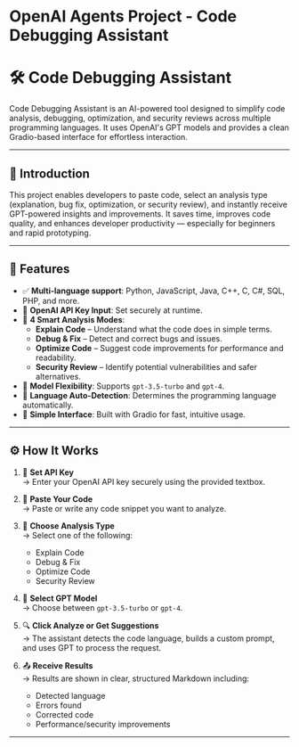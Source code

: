 # OpenAI Agents Project - Code Debugging Assistant

# 🛠️ Code Debugging Assistant

Code Debugging Assistant is an AI-powered tool designed to simplify code analysis, debugging, optimization, and security reviews across multiple programming languages. It uses OpenAI's GPT models and provides a clean Gradio-based interface for effortless interaction.

---

## 🧭 Introduction

This project enables developers to paste code, select an analysis type (explanation, bug fix, optimization, or security review), and instantly receive GPT-powered insights and improvements. It saves time, improves code quality, and enhances developer productivity — especially for beginners and rapid prototyping.

---

## 🚀 Features

- ✅ **Multi-language support**: Python, JavaScript, Java, C++, C, C#, SQL, PHP, and more.
- 🔐 **OpenAI API Key Input**: Set securely at runtime.
- 🔎 **4 Smart Analysis Modes**:
  - **Explain Code** – Understand what the code does in simple terms.
  - **Debug & Fix** – Detect and correct bugs and issues.
  - **Optimize Code** – Suggest code improvements for performance and readability.
  - **Security Review** – Identify potential vulnerabilities and safer alternatives.
- 🤖 **Model Flexibility**: Supports `gpt-3.5-turbo` and `gpt-4`.
- 🧠 **Language Auto-Detection**: Determines the programming language automatically.
- 🧾 **Simple Interface**: Built with Gradio for fast, intuitive usage.

---

## ⚙️ How It Works

1. 🔑 **Set API Key**  
   → Enter your OpenAI API key securely using the provided textbox.

2. 🧾 **Paste Your Code**  
   → Paste or write any code snippet you want to analyze.

3. 📌 **Choose Analysis Type**  
   → Select one of the following:
   - Explain Code
   - Debug & Fix
   - Optimize Code
   - Security Review

4. 🤖 **Select GPT Model**  
   → Choose between `gpt-3.5-turbo` or `gpt-4`.

5. 🔍 **Click Analyze or Get Suggestions**  
   → The assistant detects the code language, builds a custom prompt, and uses GPT to process the request.

6. 📤 **Receive Results**  
   → Results are shown in clear, structured Markdown including:
   - Detected language
   - Errors found
   - Corrected code
   - Performance/security improvements

---


